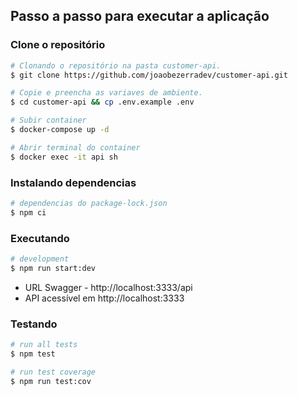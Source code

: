 
## Passo a passo para executar a aplicação


### Clone o repositório

```bash
# Clonando o repositório na pasta customer-api.
$ git clone https://github.com/joaobezerradev/customer-api.git

# Copie e preencha as variaves de ambiente.
$ cd customer-api && cp .env.example .env

# Subir container
$ docker-compose up -d

# Abrir terminal do container
$ docker exec -it api sh

```

### Instalando dependencias

```bash
# dependencias do package-lock.json
$ npm ci
```

### Executando

```bash
# development
$ npm run start:dev
```

- URL Swagger - http://localhost:3333/api
- API acessível em http://localhost:3333

### Testando

```bash
# run all tests
$ npm test

# run test coverage
$ npm run test:cov
```
